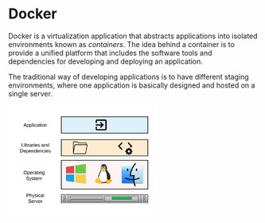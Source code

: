# Docker

Docker is a virtualization application that abstracts applications into isolated environments known as *containers*. The idea behind a container is to provide a unified platform that includes the software tools and dependencies for developing and deploying an application.

The traditional way of developing applications is to have different staging environments, where one application is basically designed and hosted on a single server.

<img src="img/single-server.png" align="left" alt="Single Server." height=60% width=60%/>